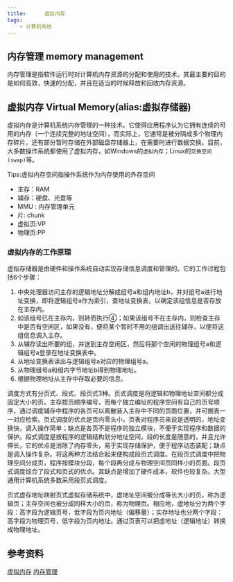 ```yaml
---
title:      虚拟内存
tags:
    - 计算机系统
---
```


## 内存管理 memory management

内存管理是指软件运行时对计算机内存资源的分配和使用的技术。其最主要的目的是如何高效，快速的分配，并且在适当的时候释放和回收内存资源。

## 虚拟内存 Virtual Memory(alias:虚拟存储器)

虚拟内存是计算机系统内存管理的一种技术。它使得应用程序认为它拥有连续的可用的内存（一个连续完整的地址空间），而实际上，它通常是被分隔成多个物理内存碎片，还有部分暂时存储在外部磁盘存储器上，在需要时进行数据交换。目前，大多数操作系统都使用了虚拟内存，如Windows的`虚拟内存`；Linux的`交换空间(swap)`等。

Tips:虚拟内存空间指操作系统作为内存使用的外存空间

- 主存：RAM
- 辅存：硬盘、光盘等
- MMU : 内存管理单元
- 片: chunk
- 虚拟页:VP
- 物理页:PP


### 虚拟内存的工作原理

虚拟存储器是由硬件和操作系统自动实现存储信息调度和管理的。它的工作过程包括6个步骤：

1. 中央处理器访问主存的逻辑地址分解成组号a和组内地址b，并对组号a进行地址变换，即将逻辑组号a作为索引，查地址变换表，以确定该组信息是否存放在主存内。
1. 如该组号已在主存内，则转而执行④；如果该组号不在主存内，则检查主存中是否有空闲区，如果没有，便将某个暂时不用的组调出送往辅存，以便将这组信息调入主存。
1. 从辅存读出所要的组，并送到主存空闲区，然后将那个空闲的物理组号a和逻辑组号a登录在地址变换表中。
1. 从地址变换表读出与逻辑组号a对应的物理组号a。
1. 从物理组号a和组内字节地址b得到物理地址。
1. 根据物理地址从主存中存取必要的信息。

调度方式有分页式、段式、段页式3种。页式调度是将逻辑和物理地址空间都分成固定大小的页。主存按页顺序编号，而每个独立编址的程序空间有自己的页号顺序，通过调度辅存中程序的各页可以离散装入主存中不同的页面位置，并可据表一一对应检索。页式调度的优点是页内零头小，页表对程序员来说是透明的，地址变换快，调入操作简单；缺点是各页不是程序的独立模块，不便于实现程序和数据的保护。段式调度是按程序的逻辑结构划分地址空间，段的长度是随意的，并且允许伸长，它的优点是消除了内存零头，易于实现存储保护，便于程序动态装配；缺点是调入操作复杂。将这两种方法结合起来便构成段页式调度。在段页式调度中把物理空间分成页，程序按模块分段，每个段再分成与物理空间页同样小的页面。段页式调度综合了段式和页式的优点。其缺点是增加了硬件成本，软件也较复杂。大型通用计算机系统多数采用段页式调度。

页式虚存地址映射页式虚拟存储系统中，虚地址空间被分成等长大小的页，称为逻辑页；主存空间也被分成同样大小的页，称为物理页。相应地，虚地址分为两个字段：高字段为逻辑页号，低字段为页内地址（偏移量）；实存地址也分两个字段：高字段为物理页号，低字段为页内地址。通过页表可以把虚地址（逻辑地址）转换成物理地址。

## 参考资料

[虚拟内存](https://baike.baidu.com/item/%E8%99%9A%E6%8B%9F%E5%86%85%E5%AD%98?fromtitle=Virtual+Memory&fromid=8130799 "虚拟内存")
[内存管理](https://baike.baidu.com/item/%E5%86%85%E5%AD%98%E7%AE%A1%E7%90%86/5633616?fr=aladdin "内存管理")
